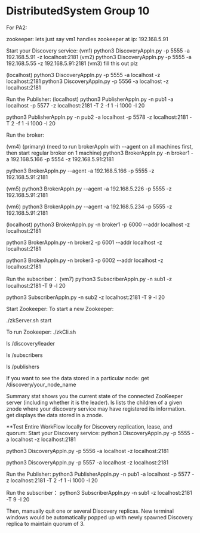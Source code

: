 # DistributedSystem Group 10

For PA2:

zookeeper: lets just say vm1 handles zookeeper at ip: 192.168.5.91

Start your Discovery service:
(vm1)
python3 DiscoveryAppln.py -p 5555 -a 192.168.5.91 -z localhost:2181
(vm2)
python3 DiscoveryAppln.py -p 5555 -a 192.168.5.55 -z 192.168.5.91:2181
(vm3)
fill this out plz

(localhost)
python3 DiscoveryAppln.py -p 5555 -a localhost -z localhost:2181
python3 DiscoveryAppln.py -p 5556 -a localhost -z localhost:2181


Run the Publisher:
(localhost)
python3 PublisherAppln.py -n pub1 -a localhost -p 5577 -z localhost:2181 -T 2 -f 1 -i 1000 -l 20

python3 PublisherAppln.py -n pub2 -a localhost -p 5578 -z localhost:2181 -T 2 -f 1 -i 1000 -l 20


Run the broker:

(vm4)
(primary) (need to run brokerAppln with --agent on all machines first, then start regular broker on 1 machine)
python3 BrokerAppln.py -n broker1 -a 192.168.5.166 -p 5554 -z 192.168.5.91:2181

python3 BrokerAppln.py --agent -a 192.168.5.166 -p 5555 -z 192.168.5.91:2181

(vm5)
python3 BrokerAppln.py --agent -a 192.168.5.226 -p 5555 -z 192.168.5.91:2181

(vm6)
python3 BrokerAppln.py --agent -a 192.168.5.234 -p 5555 -z 192.168.5.91:2181


(localhost)
python3 BrokerAppln.py -n broker1 -p 6000 --addr localhost -z localhost:2181

python3 BrokerAppln.py -n broker2 -p 6001 --addr localhost -z localhost:2181

python3 BrokerAppln.py -n broker3 -p 6002 --addr localhost -z localhost:2181


Run the subscriber：
(vm7)
python3 SubscriberAppln.py -n sub1 -z localhost:2181 -T 9 -l 20

python3 SubscriberAppln.py -n sub2 -z localhost:2181 -T 9 -l 20


Start Zookeeper:
To start a new Zookeeper:

./zkServer.sh start

To run Zookeeper:
./zkCli.sh

ls /discovery/leader

ls /subscribers

ls /publishers

If you want to see the data stored in a particular node:
get /discovery/your_node_name

Summary
stat shows you the current state of the connected ZooKeeper server (including whether it is the leader).
ls <path> lists the children of a given znode where your discovery service may have registered its information.
get <path> displays the data stored in a znode.



**Test Entire WorkFlow locally for Discovery replication, lease, and quorum:
Start your Discovery service:
python3 DiscoveryAppln.py -p 5555 -a localhost -z localhost:2181

python3 DiscoveryAppln.py -p 5556 -a localhost -z localhost:2181

python3 DiscoveryAppln.py -p 5557 -a localhost -z localhost:2181


Run the Publisher:
python3 PublisherAppln.py -n pub1 -a localhost -p 5577 -z localhost:2181 -T 2 -f 1 -i 1000 -l 20



Run the subscriber：
python3 SubscriberAppln.py -n sub1 -z localhost:2181 -T 9 -l 20


Then, manually quit one or several Discovery replicas. New terminal windows would be automatically popped up with newly spawned Discovery replica to maintain quorum of 3.


